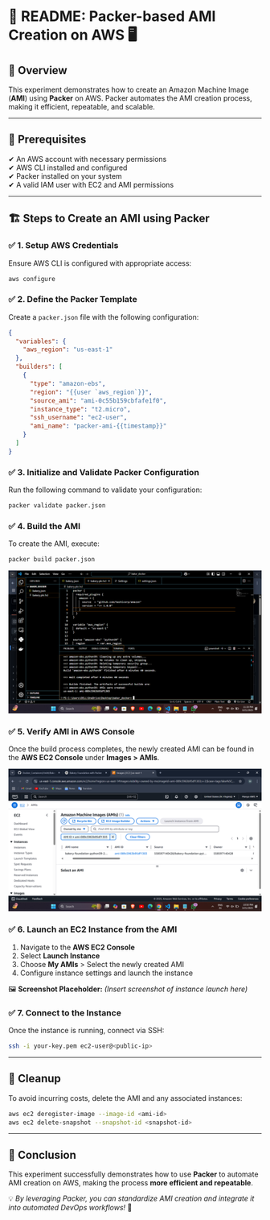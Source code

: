 # 🚀 **README: Packer-based AMI Creation on AWS** 🖥️

## 📌 **Overview**
This experiment demonstrates how to create an Amazon Machine Image (**AMI**) using **Packer** on AWS. Packer automates the AMI creation process, making it efficient, repeatable, and scalable.

---

## 🔧 **Prerequisites**
✔ An AWS account with necessary permissions  
✔ AWS CLI installed and configured  
✔ Packer installed on your system  
✔ A valid IAM user with EC2 and AMI permissions  

---

## 🏗 **Steps to Create an AMI using Packer**

### ✅ **1. Setup AWS Credentials**
Ensure AWS CLI is configured with appropriate access:
```sh
aws configure
```

### ✅ **2. Define the Packer Template**
Create a `packer.json` file with the following configuration:
```json
{
  "variables": {
    "aws_region": "us-east-1"
  },
  "builders": [
    {
      "type": "amazon-ebs",
      "region": "{{user `aws_region`}}",
      "source_ami": "ami-0c55b159cbfafe1f0",
      "instance_type": "t2.micro",
      "ssh_username": "ec2-user",
      "ami_name": "packer-ami-{{timestamp}}"
    }
  ]
}
```

### ✅ **3. Initialize and Validate Packer Configuration**
Run the following command to validate your configuration:
```sh
packer validate packer.json
```

### ✅ **4. Build the AMI**
To create the AMI, execute:
```sh
packer build packer.json
```
![AMI List Screenshot](https://github.com/manya1604/Docker-Container-Projects/blob/main/Bakery_Foundation_Example/Screenshot%202025-03-21%20231942.png)
### ✅ **5. Verify AMI in AWS Console**
Once the build process completes, the newly created AMI can be found in the **AWS EC2 Console** under **Images > AMIs**.

![AMI List Screenshot](https://github.com/manya1604/Docker-Container-Projects/blob/main/Bakery_Foundation_Example/Screenshot%202025-03-21%20225012.png)


### ✅ **6. Launch an EC2 Instance from the AMI**
1. Navigate to the **AWS EC2 Console**
2. Select **Launch Instance**
3. Choose **My AMIs** > Select the newly created AMI
4. Configure instance settings and launch the instance

🖼 **Screenshot Placeholder:** *(Insert screenshot of instance launch here)*

### ✅ **7. Connect to the Instance**
Once the instance is running, connect via SSH:
```sh
ssh -i your-key.pem ec2-user@<public-ip>
```

---

## 🧹 **Cleanup**
To avoid incurring costs, delete the AMI and any associated instances:
```sh
aws ec2 deregister-image --image-id <ami-id>
aws ec2 delete-snapshot --snapshot-id <snapshot-id>
```

---

## 🎯 **Conclusion**
This experiment successfully demonstrates how to use **Packer** to automate AMI creation on AWS, making the process **more efficient and repeatable**.

💡 *By leveraging Packer, you can standardize AMI creation and integrate it into automated DevOps workflows!* 🚀

